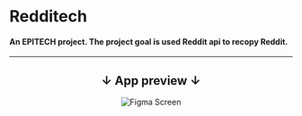 # Redditech
 
#### An EPITECH project. The project goal is used Reddit api to recopy Reddit.

---
<h2 align="center"> &#8595; App preview &#8595; </h2>

<p align="center">
<img src="https://drive.google.com/thumbnail?id=1Y9u4PvsdQWhmlAhME0lRs-sjqjy9IbNL" alt="Figma Screen">
</p>
